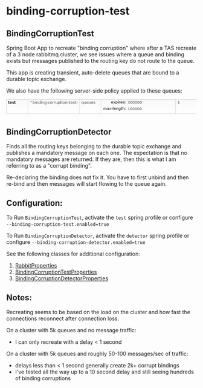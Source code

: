 # binding-corruption-test

## BindingCorruptionTest

Spring Boot App to recreate "binding corruption" where after a TAS recreate of a 3 node rabbitmq cluster, we see issues where a queue and binding exists but messages published to the routing key do not route to the queue.

This app is creating transient, auto-delete queues that are bound to a durable topic exchange.

We also have the following server-side policy applied to these queues:

![Queue Policy](policy.png)

## BindingCorruptionDetector

Finds all the routing keys belonging to the durable topic exchange and publishes a mandatory message on each one. The expectation is that no mandatory messages are returned. If they are, then this is what I am referring to as a "corrupt binding".

Re-declaring the binding does not fix it. You have to first unbind and then re-bind and then messages will start flowing to the queue again.

## Configuration:

To Run `BindingCorruptionTest`, activate the `test` spring profile or configure `--binding-corruption-test.enabled=true`

To Run `BindingCorruptionDetector`, activate the `detector` spring profile or configure `--binding-corruption-detector.enabled=true`

See the following classes for additional configuration:

1. [RabbitProperties](https://docs.spring.io/spring-boot/docs/current/api/org/springframework/boot/autoconfigure/amqp/RabbitProperties.html)
2. [BindingCorruptionTestProperties](src/main/java/com/cerner/test/BindingCorruptionTestProperties.java)
3. [BindingCorruptionDetectorProperties](src/main/java/com/cerner/test/BindingCorruptionDetectorProperties.java)

## Notes:

Recreating seems to be based on the load on the cluster and how fast the connections reconnect after connection loss.

On a cluster with 5k queues and no message traffic:
 - I can only recreate with a delay < 1 second

On a cluster with 5k queues and roughly 50-100 messages/sec of traffic:
 - delays less than < 1 second generally create 2k+ corrupt bindings
 - I've tested all the way up to a 10 second delay and still seeing hundreds of binding corruptions